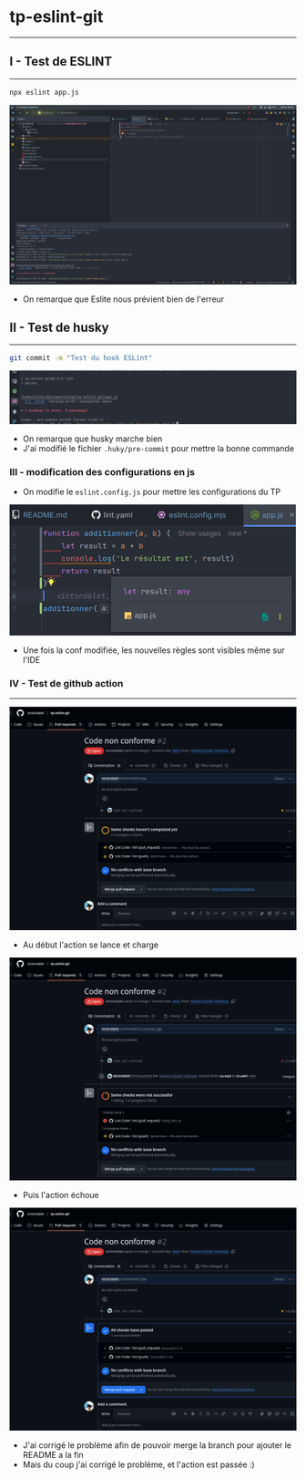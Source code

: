 # tp-eslint-git

---

## I - Test de ESLINT

---

```bash
npx eslint app.js
```

![](assets/1.png)

- On remarque que Eslite nous prévient bien de l'erreur

## II - Test de husky

---

```bash
git commit -m "Test du hook ESLint"
```

![](assets/2.png)

- On remarque que husky marche bien
- J'ai modifié le fichier `.huky/pre-commit` pour mettre la bonne commande

### III - modification des configurations en js

- On modifie le `eslint.config.js` pour mettre les configurations du TP 

![](assets/6.png)

- Une fois la conf modifiée, les nouvelles règles sont visibles même sur l'IDE

### IV - Test de github action

---

![](assets/3.png)

- Au début l'action se lance et charge

![](assets/4.png)

- Puis l'action échoue

![](assets/5.png)

- J'ai corrigé le problème afin de pouvoir merge la branch pour ajouter le README a la fin
- Mais du coup j'ai corrigé le problème, et l'action est passée :)

